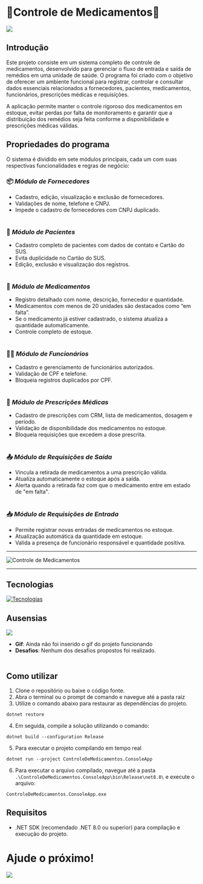 ﻿# 💉​Controle de Medicamentos💉​

![](https://hs.toledoprudente.edu.br/hs-fs/hubfs/contador%20profissional%20presidente%20prudente.gif?width=480&name=contador%20profissional%20presidente%20prudente.gif)

## Introdução

Este projeto consiste em um sistema completo de controle de medicamentos, desenvolvido para gerenciar o fluxo de entrada e saída de remédios em uma unidade de saúde. O programa foi criado com o objetivo de oferecer um ambiente funcional para registrar, controlar e consultar dados essenciais relacionados a fornecedores, pacientes, medicamentos, funcionários, prescrições médicas e requisições.

A aplicação permite manter o controle rigoroso dos medicamentos em estoque, evitar perdas por falta de monitoramento e garantir que a distribuição dos remédios seja feita conforme a disponibilidade e prescrições médicas válidas.
## Propriedades do programa
O sistema é dividido em sete módulos principais, cada um com suas respectivas funcionalidades e regras de negócio:

### 📦 *Módulo de Fornecedores*
- Cadastro, edição, visualização e exclusão de fornecedores.
- Validações de nome, telefone e CNPJ.
- Impede o cadastro de fornecedores com CNPJ duplicado.
<br><br>

### ​🤒 *Módulo de Pacientes*
- Cadastro completo de pacientes com dados de contato e Cartão do SUS.
- Evita duplicidade no Cartão do SUS.
- Edição, exclusão e visualização dos registros.
<br><br>

### 💊​ *Módulo de Medicamentos*
- Registro detalhado com nome, descrição, fornecedor e quantidade.
- Medicamentos com menos de 20 unidades são destacados como “em falta”.
- Se o medicamento já estiver cadastrado, o sistema atualiza a quantidade automaticamente.
- Controle completo de estoque.
<br><br>

### 👩‍💼​ *Módulo de Funcionários*
- Cadastro e gerenciamento de funcionários autorizados.
- Validação de CPF e telefone.
- Bloqueia registros duplicados por CPF.
<br><br>

### 📝 *Módulo de Prescrições Médicas*
- Cadastro de prescrições com CRM, lista de medicamentos, dosagem e período.
- Validação de disponibilidade dos medicamentos no estoque.
- Bloqueia requisições que excedem a dose prescrita.
<br><br>

### 📤 *Módulo de Requisições de Saída*
- Vincula a retirada de medicamentos a uma prescrição válida.
- Atualiza automaticamente o estoque após a saída.
- Alerta quando a retirada faz com que o medicamento entre em estado de "em falta".
<br><br>

### 📥 *Módulo de Requisições de Entrada*
- Permite registrar novas entradas de medicamentos no estoque.
- Atualização automática da quantidade em estoque.
- Valida a presença de funcionário responsável e quantidade positiva.
***
![Controle de Medicamentos](https://github.com/user-attachments/assets/7af7a4ac-a79e-4a8a-96e6-b8195804ebcb)
***
## Tecnologias

[![Tecnologias](https://skillicons.dev/icons?i=git,github,visualstudio,neovim,cs,dotnet)](https://skillicons.dev)

## Ausensias

![](https://i.pinimg.com/originals/6f/01/b7/6f01b75b69b25384b44fca0f8f099881.gif) 

- **Gif**: Ainda não foi inserido o gif do projeto funcionando
- **Desafios**: Nenhum dos desafios propostos foi realizado.
<br><br>

## Como utilizar

1. Clone o repositório ou baixe o código fonte.
2. Abra o terminal ou o prompt de comando e navegue até a pasta raiz
3. Utilize o comando abaixo para restaurar as dependências do projeto.

```
dotnet restore
```

4. Em seguida, compile a solução utilizando o comando:
   
```
dotnet build --configuration Release
```

5. Para executar o projeto compilando em tempo real
   
```
dotnet run --project ControleDeMedicamentos.ConsoleApp
```

6. Para executar o arquivo compilado, navegue até a pasta `.\ControleDeMedicamentos.ConsoleApp\bin\Release\net8.0\` e execute o arquivo:
   
```
ControleDeMedicamentos.ConsoleApp.exe
```

## Requisitos

- .NET SDK (recomendado .NET 8.0 ou superior) para compilação e execução do projeto.

# Ajude o próximo!
![](https://comb.io/RHfoT5.gif) 
